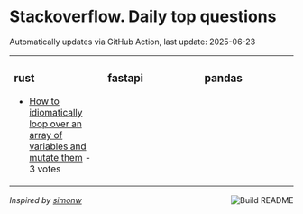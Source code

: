 # Stackoverflow. Daily top questions 

Automatically updates via GitHub Action, last update: <!-- date starts -->2025-06-23<!-- date ends -->


<table><tr><td valign="top" width="33%">

### rust
<!-- rust starts -->
* [How to idiomatically loop over an array of variables and mutate them](https://stackoverflow.com/questions/79676142/how-to-idiomatically-loop-over-an-array-of-variables-and-mutate-them) - 3 votes
<!-- rust ends -->
</td><td valign="top" width="34%">


### fastapi
<!-- fastapi starts -->

<!-- fastapi ends -->
</td><td valign="top" width="34%">


### pandas
<!-- pandas starts -->

<!-- pandas ends -->
</td></tr></table>

<a href="https://github.com/hp0404/hp0404/actions"><img src="https://github.com/hp0404/hp0404/workflows/Build%20README/badge.svg" align="right" alt="Build README"></a> <p>*Inspired by  [simonw](https://github.com/simonw/simonw)*</p>
